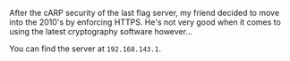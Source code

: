 After the cARP security of the last flag server, my friend decided to move into the 2010's by enforcing HTTPS. He's not
very good when it comes to using the latest cryptography software however...

You can find the server at `192.168.143.1`.

